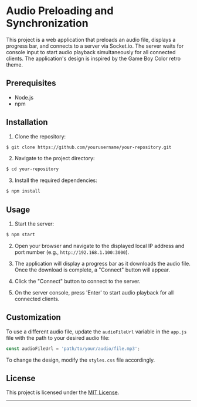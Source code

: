 # Audio Preloading and Synchronization

This project is a web application that preloads an audio file, displays a progress bar, and connects to a server via Socket.io. The server waits for console input to start audio playback simultaneously for all connected clients. The application's design is inspired by the Game Boy Color retro theme.

## Prerequisites

- Node.js
- npm

## Installation

1. Clone the repository:

```sh
$ git clone https://github.com/yourusername/your-repository.git
```

2. Navigate to the project directory:

```sh
$ cd your-repository
```

3. Install the required dependencies:

```sh
$ npm install
```

## Usage

1. Start the server:

```sh
$ npm start
```

2. Open your browser and navigate to the displayed local IP address and port number (e.g., `http://192.168.1.100:3000`).

3. The application will display a progress bar as it downloads the audio file. Once the download is complete, a "Connect" button will appear.

4. Click the "Connect" button to connect to the server.

5. On the server console, press 'Enter' to start audio playback for all connected clients.

## Customization

To use a different audio file, update the `audioFileUrl` variable in the `app.js` file with the path to your desired audio file:

```javascript
const audioFileUrl = 'path/to/your/audio/file.mp3';
```

To change the design, modify the `styles.css` file accordingly.

## License

This project is licensed under the [MIT License](https://opensource.org/licenses/MIT).

---
